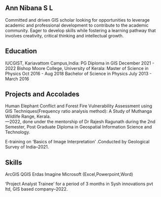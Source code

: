 ## Ann Nibana S L
Committed and driven GIS scholar looking for opportunities to leverage academic and professional development to contribute to the academic community. Eager to develop skills while fostering a learning pathway that involves creativity, critical thinking and intellectual growth.
## Education
IUCGIST,  Kariavattom Campus,India:
 PG Diploma in GIS 
December 2021 - 2022
Bishop Moore College, University of Kerala:
Master of Science in Physics 
Oct 2016 - Aug 2018
Bachelor of Science in Physics
July 2013 - March 2016
## Projects and Accolades
Human Elephant Conflict and Forest Fire Vulnerability Assessment using GIS Techniques(Frequency ratio analysis method): A Study of Muthanga Wildlife Range, Kerala.  
—2022, done under the mentorship of  Dr Rajesh Ragunath during the 2nd Semester, Post Graduate Diploma in Geospatial Information
Science and Technology.

E-training on ‘Basics of Image Interpretation’ .Conducted by Geological Survey of India–2021.

## Skills
ArcGIS
QGIS
Erdas Imagine
Microsoft (Excel,Powerpoint,Word)




‘Project Analyst Trainee’ for a period of 3 months in Sysh innovations pvt ltd, GIS based company–2022.




<!--
**gisannmap/gisannmap** is a ✨ _special_ ✨ repository because its `README.md` (this file) appears on your GitHub profile.

Here are some ideas to get you started:

- 🔭 I’m currently working on ...
- 🌱 I’m currently learning ...
- 👯 I’m looking to collaborate on ...
- 🤔 I’m looking for help with ...
- 💬 Ask me about ...
- 📫 How to reach me: ...
- 😄 Pronouns: ...
- ⚡ Fun fact: ...
-->
